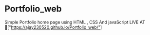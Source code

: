 # Portfolio_web
Simple Portfolio home page using HTML , CSS And  javaScript
LIVE AT
🔗["https://ajay230520.github.io/Portfolio_web/"]
